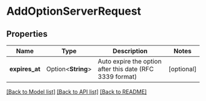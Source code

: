 # AddOptionServerRequest

## Properties

Name | Type | Description | Notes
------------ | ------------- | ------------- | -------------
**expires_at** | Option<**String**> | Auto expire the option after this date (RFC 3339 format) | [optional]

[[Back to Model list]](../README.md#documentation-for-models) [[Back to API list]](../README.md#documentation-for-api-endpoints) [[Back to README]](../README.md)


